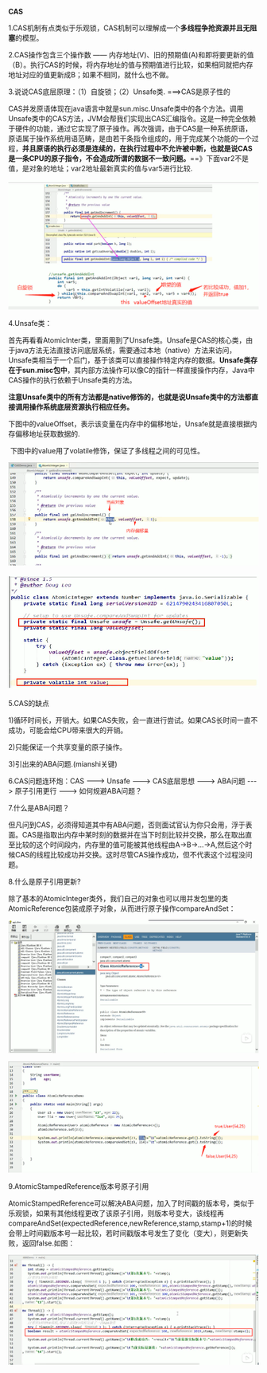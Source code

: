 **CAS**

1.CAS机制有点类似于乐观锁，CAS机制可以理解成一个**多线程争抢资源并且无阻塞**的模型。

2.CAS操作包含三个操作数 —— 内存地址(V)、旧的预期值(A)和即将要更新的值（B）。执行CAS的时候，将内存地址的值与预期值进行比较，如果相同就把内存地址对应的值更新成B；如果不相同，就什么也不做。

3.说说CAS底层原理：（1）自旋锁；（2）Unsafe类.  ===>CAS是原子性的

​	CAS并发原语体现在java语言中就是sun.misc.Unsafe类中的各个方法。调用Unsafe类中的CAS方法，JVM会帮我们实现出CAS汇编指令。这是一种完全依赖于硬件的功能，通过它实现了原子操作。再次强调，由于CAS是一种系统原语，原语属于操作系统用语范畴，是由若干条指令组成的，用于完成某个功能的一个过程，**并且原语的执行必须是连续的，在执行过程中不允许被中断，也就是说CAS是一条CPU的原子指令，不会造成所谓的数据不一致问题。**==》下面var2不是值，是对象的地址；var2地址最新真实的值与var5进行比较.

![](./images/15.jpg)

4.Unsafe类：

​	首先再看看AtomicInter类，里面用到了Unsafe类。Unsafe是CAS的核心类，由于java方法无法直接访问底层系统，需要通过本地（native）方法来访问，Unsafe类相当于一个后门，基于该类可以直接操作特定内存的数据。**Unsafe类存在于sun.misc包中**，其内部方法操作可以像C的指针一样直接操作内存，Java中CAS操作的执行依赖于Unsafe类的方法。

​	**注意Unsafe类中的所有方法都是native修饰的，也就是说Unsafe类中的方法都直接调用操作系统底层资源执行相应任务。**

​	下图中的valueOffset，表示该变量在内存中的偏移地址，Unsafe就是直接根据内存偏移地址获取数据的.

​	下图中的value用了volatile修饰，保证了多线程之间的可见性。

![](./images/14.jpg)

![](./images/12.jpg)



5.CAS的缺点

1)循环时间长，开销大。如果CAS失败，会一直进行尝试。如果CAS长时间一直不成功，可能会给CPU带来很大的开销。

2)只能保证一个共享变量的原子操作。

3)引出来的ABA问题.(mianshi关键)



6.CAS问题连环炮：CAS ---> Unsafe ---> CAS底层思想 ---> ABA问题 ---> 原子引用更行 ---> 如何规避ABA问题？

7.什么是ABA问题？

​	但凡问到CAS，必须得知道其中有ABA问题，否则面试官认为你只会用，浮于表面。CAS是指取出内存中某时刻的数据并在当下时刻比较并交换，那么在取出直至比较的这个时间段内，内存里的值可能被其他线程由A->B->...->A,然后这个时候CAS的线程比较成功并交换。这时尽管CAS操作成功，但不代表这个过程没问题。

8.什么是原子引用更新?

​	除了基本的AtomicInteger类外，我们自己的对象也可以用并发包里的类AtomicReference<V>包装成原子对象，从而进行原子操作compareAndSet：

![](./images/16.jpg)

![](./images/17.jpg)

9.AtomicStampedReference版本号原子引用

​		AtomicStampedReference可以解决ABA问题，加入了时间戳的版本号，类似于乐观锁，如果有其他线程更改了该原子引用，则版本号变大，该线程再compareAndSet(expectedReference,newReference,stamp,stamp+1)的时候会带上时间戳版本号一起比较，若时间戳版本号发生了变化（变大），则更新失败，返回false.如图：

![](./images/18.jpg)
